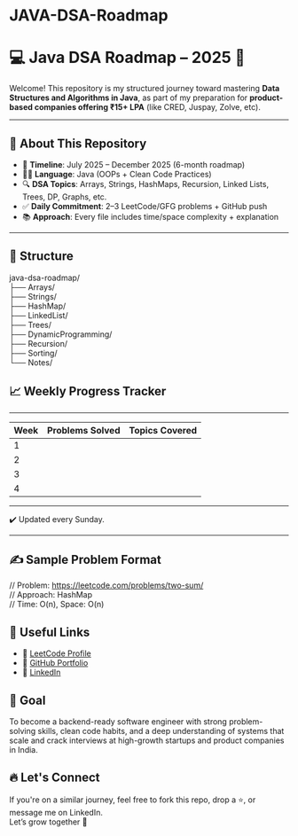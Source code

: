 # JAVA-DSA-Roadmap
# 💻 Java DSA Roadmap – 2025 🚀

Welcome! This repository is my structured journey toward mastering **Data Structures and Algorithms in Java**, as part of my preparation for **product-based companies offering ₹15+ LPA** (like CRED, Juspay, Zolve, etc).

---

## 📌 About This Repository

- 📅 **Timeline**: July 2025 – December 2025 (6-month roadmap)
- 👨‍💻 **Language**: Java (OOPs + Clean Code Practices)
- 🔍 **DSA Topics**: Arrays, Strings, HashMaps, Recursion, Linked Lists, Trees, DP, Graphs, etc.
- ✅ **Daily Commitment**: 2–3 LeetCode/GFG problems + GitHub push
- 📚 **Approach**: Every file includes time/space complexity + explanation

---

## 🔧 Structure
java-dsa-roadmap/<br>
├── Arrays/<br>
├── Strings/<br>
├── HashMap/<br>
├── LinkedList/<br>
├── Trees/<br>
├── DynamicProgramming/<br>
├── Recursion/<br>
├── Sorting/<br>
└── Notes/

## 📈 Weekly Progress Tracker
_____________________________________________
| Week | Problems Solved  | Topics Covered  |
|------|------------------|-----------------|
| 1    |                  |                 |
| 2    |                  |                 |
| 3    |                  |                 |
| 4    |                  |                 |
_____________________________________________
✔️ Updated every Sunday.

---

## ✍️ Sample Problem Format
// Problem: https://leetcode.com/problems/two-sum/ <br>
// Approach: HashMap <br>
// Time: O(n), Space: O(n)

## 🔗 Useful Links
- 🔸 [LeetCode Profile](https://leetcode.com/u/pp3214/)
- 🔸 [GitHub Portfolio](https://github.com/prathameshpatil8933)
- 🔸 [LinkedIn](https://www.linkedin.com/in/prathamesh-patil-408602257/)

## 💼 Goal
To become a backend-ready software engineer with strong problem-solving skills, clean code habits, and a deep understanding of systems that scale  and crack interviews at high-growth startups and product companies in India.

## 🔥 Let's Connect
If you're on a similar journey, feel free to fork this repo, drop a ⭐, or message me on LinkedIn.<br>
Let’s grow together 🚀
